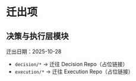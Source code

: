 # 迁出项

## 决策与执行层模块
迁出日期：2025-10-28

- `decision/*` → 迁往 Decision Repo（占位链接）
- `execution/*` → 迁往 Execution Repo（占位链接）
